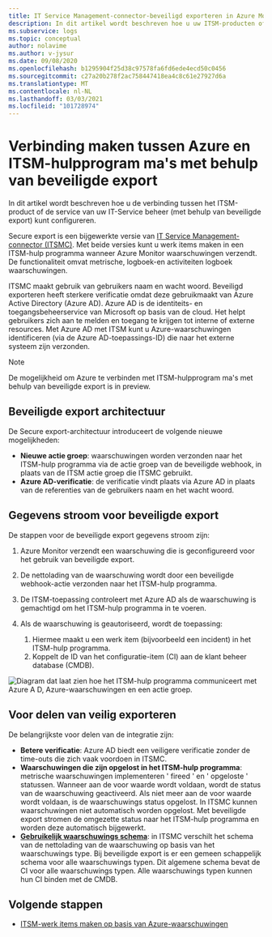 ```yaml
---
title: IT Service Management-connector-beveiligd exporteren in Azure Monitor
description: In dit artikel wordt beschreven hoe u uw ITSM-producten of-Services verbindt met beveiligde export in Azure Monitor om ITSM-werk items centraal te controleren en te beheren.
ms.subservice: logs
ms.topic: conceptual
author: nolavime
ms.author: v-jysur
ms.date: 09/08/2020
ms.openlocfilehash: b1295904f25d38c97578fa6fd6ede4ecd50c0456
ms.sourcegitcommit: c27a20b278f2ac758447418ea4c8c61e27927d6a
ms.translationtype: MT
ms.contentlocale: nl-NL
ms.lasthandoff: 03/03/2021
ms.locfileid: "101728974"
---
```

# <a name="connect-azure-to-itsm-tools-by-using-secure-export"></a>Verbinding maken tussen Azure en ITSM-hulpprogram ma's met behulp van beveiligde export

In dit artikel wordt beschreven hoe u de verbinding tussen het ITSM-product of de service van uw IT-Service beheer (met behulp van beveiligde export) kunt configureren.

Secure export is een bijgewerkte versie van [IT Service Management-connector (ITSMC)](./itsmc-overview.md). Met beide versies kunt u werk items maken in een ITSM-hulp programma wanneer Azure Monitor waarschuwingen verzendt. De functionaliteit omvat metrische, logboek-en activiteiten logboek waarschuwingen.

ITSMC maakt gebruik van gebruikers naam en wacht woord. Beveiligd exporteren heeft sterkere verificatie omdat deze gebruikmaakt van Azure Active Directory (Azure AD). Azure AD is de identiteits- en toegangsbeheerservice van Microsoft op basis van de cloud. Het helpt gebruikers zich aan te melden en toegang te krijgen tot interne of externe resources. Met Azure AD met ITSM kunt u Azure-waarschuwingen identificeren (via de Azure AD-toepassings-ID) die naar het externe systeem zijn verzonden.

> [!NOTE]
> De mogelijkheid om Azure te verbinden met ITSM-hulpprogram ma's met behulp van beveiligde export is in preview.

## <a name="secure-export-architecture"></a>Beveiligde export architectuur

De Secure export-architectuur introduceert de volgende nieuwe mogelijkheden:

* **Nieuwe actie groep**: waarschuwingen worden verzonden naar het ITSM-hulp programma via de actie groep van de beveiligde webhook, in plaats van de ITSM actie groep die ITSMC gebruikt.
* **Azure AD-verificatie**: de verificatie vindt plaats via Azure AD in plaats van de referenties van de gebruikers naam en het wacht woord.

## <a name="secure-export-data-flow"></a>Gegevens stroom voor beveiligde export

De stappen voor de beveiligde export gegevens stroom zijn:

1. Azure Monitor verzendt een waarschuwing die is geconfigureerd voor het gebruik van beveiligde export.
2. De nettolading van de waarschuwing wordt door een beveiligde webhook-actie verzonden naar het ITSM-hulp programma.
3. De ITSM-toepassing controleert met Azure AD als de waarschuwing is gemachtigd om het ITSM-hulp programma in te voeren.
4. Als de waarschuwing is geautoriseerd, wordt de toepassing:
   
   1. Hiermee maakt u een werk item (bijvoorbeeld een incident) in het ITSM-hulp programma.
   2. Koppelt de ID van het configuratie-item (CI) aan de klant beheer database (CMDB).

![Diagram dat laat zien hoe het ITSM-hulp programma communiceert met Azure A D, Azure-waarschuwingen en een actie groep.](media/it-service-management-connector-secure-webhook-connections/secure-export-diagram.png)

## <a name="benefits-of-secure-export"></a>Voor delen van veilig exporteren

De belangrijkste voor delen van de integratie zijn:

* **Betere verificatie**: Azure AD biedt een veiligere verificatie zonder de time-outs die zich vaak voordoen in ITSMC.
* **Waarschuwingen die zijn opgelost in het ITSM-hulp programma**: metrische waarschuwingen implementeren ' fireed ' en ' opgeloste ' statussen. Wanneer aan de voor waarde wordt voldaan, wordt de status van de waarschuwing geactiveerd. Als niet meer aan de voor waarde wordt voldaan, is de waarschuwings status opgelost. In ITSMC kunnen waarschuwingen niet automatisch worden opgelost. Met beveiligde export stromen de omgezette status naar het ITSM-hulp programma en worden deze automatisch bijgewerkt.
* **[Gebruikelijk waarschuwings schema](./alerts-common-schema.md)**: in ITSMC verschilt het schema van de nettolading van de waarschuwing op basis van het waarschuwings type. Bij beveiligde export is er een gemeen schappelijk schema voor alle waarschuwings typen. Dit algemene schema bevat de CI voor alle waarschuwings typen. Alle waarschuwings typen kunnen hun CI binden met de CMDB.

## <a name="next-steps"></a>Volgende stappen

* [ITSM-werk items maken op basis van Azure-waarschuwingen](./itsmc-overview.md)